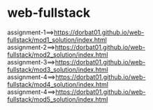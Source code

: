# web-fullstack
assignment-1==>https://dorbat01.github.io/web-fullstack/mod1_solution/index.html<br/>
assignment-2==>https://dorbat01.github.io/web-fullstack/mod2_solution/index.html<br/>
assignment-3==>https://dorbat01.github.io/web-fullstack/mod3_solution/index.html<br/>
assignment-4==>https://dorbat01.github.io/web-fullstack/mod4_solution/index.html<br/>
assignment-4==>https://dorbat01.github.io/web-fullstack/mod5_solution/index.html
